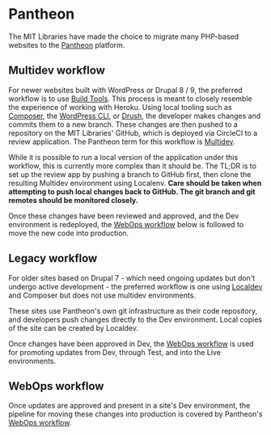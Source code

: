 # Pantheon

The MIT Libraries have made the choice to migrate many PHP-based websites to the [Pantheon](https://pantheon.io/) platform.

## Multidev workflow

For newer websites built with WordPress or Drupal 8 / 9, the preferred workflow is to use [Build Tools](https://pantheon.io/docs/guides/build-tools/). This process is meant to closely resemble the experience of working with Heroku. Using local tooling such as [Composer](https://getcomposer.org/), the [WordPress CLI](https://developer.wordpress.org/cli/commands/), or [Drush](https://www.drush.org/latest/), the developer makes changes and commits them to a new branch. These changes are then pushed to a repository on the MIT Libraries' GitHub, which is deployed via CircleCI to a review application. The Pantheon term for this workflow is [Multidev](https://pantheon.io/docs/multidev).

While it is possible to run a local version of the application under this workflow, this is currently more complex than it should be. The TL;DR is to set up the review app by pushing a branch to GitHub first, then clone the resulting Multidev environment using Localenv. **Care should be taken when attempting to push local changes back to GitHub. The git branch and git remotes should be monitored closely.**

Once these changes have been reviewed and approved, and the Dev environment is redeployed, the [WebOps workflow](#webops-workflow) below is followed to move the new code into production.

## Legacy workflow

For older sites based on Drupal 7 - which need ongoing updates but don't undergo active development - the preferred workflow is one using [Localdev](https://pantheon.io/docs/guides/localdev) and Composer but does not use multidev environments.

These sites use Pantheon's own git infrastructure as their code repository, and developers push changes directly to the Dev environment. Local copies of the site can be created by Localdev.

Once changes have been approved in Dev, the [WebOps workflow](#webops-workflow) is used for promoting updates from Dev, through Test, and into the Live environments.

## WebOps workflow

Once updates are approved and present in a site's Dev environment, the pipeline for moving these changes into production is covered by Pantheon's [WebOps workflow](https://pantheon.io/docs/pantheon-workflow).
